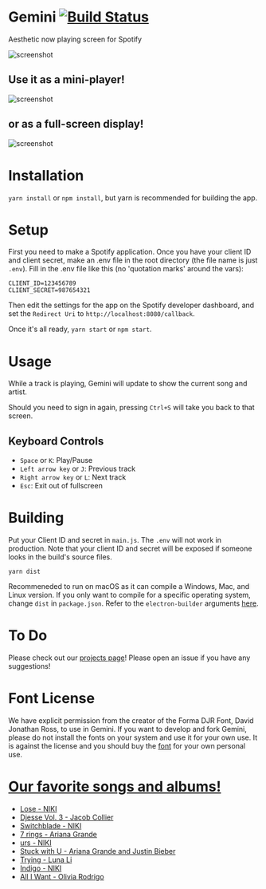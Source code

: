 # Gemini [![Build Status](https://travis-ci.com/Gabe-H/Gemini.svg?branch=master)](https://travis-ci.com/Gabe-H/Gemini)
Aesthetic now playing screen for Spotify

![screenshot](https://i.imgur.com/HOda3vb.png)
## Use it as a mini-player!
![screenshot](https://i.imgur.com/SrHmQDl.png)
## or as a full-screen display!
![screenshot](https://i.imgur.com/rBw86rZ.jpg)

# Installation
`yarn install` or `npm install`, but yarn is recommended for building the app.

# Setup
First you need to make a Spotify application. Once you have your client ID and client secret, make an .env file in the root directory (the file name is just `.env`). Fill in the .env file like this (no 'quotation marks' around the vars):
```
CLIENT_ID=123456789
CLIENT_SECRET=987654321
```
Then edit the settings for the app on the Spotify developer dashboard, and set the `Redirect Uri` to `http://localhost:8080/callback`.

Once it's all ready, `yarn start` or `npm start`.

# Usage
While a track is playing, Gemini will update to show the current song and artist. 

Should you need to sign in again, pressing `Ctrl+S` will take you back to that screen.

## Keyboard Controls
- `Space` or `K`: Play/Pause
- `Left arrow key` or `J`: Previous track
- `Right arrow key` or `L`: Next track
- `Esc`: Exit out of fullscreen

# Building
Put your Client ID and secret in `main.js`. The `.env` will not work in production. Note that your client ID and secret will be exposed if someone looks in the build's source files.

`yarn dist`

Recommeneded to run on macOS as it can compile a Windows, Mac, and Linux version. If you only want to compile for a specific operating system, change `dist` in `package.json`. Refer to the `electron-builder` arguments [here](https://www.electron.build/cli).

# To Do
Please check out our [projects page](https://github.com/Gabe-H/Gemini/projects/2)! Please open an issue if you have any suggestions!

# Font License
We have explicit permission from the creator of the Forma DJR Font, David Jonathan Ross, to use in Gemini. If you want to develop and fork Gemini, please do not install the fonts on your system and use it for your own use. It is against the license and you should buy the [font](https://djr.com/forma/) for your own personal use.

# [Our favorite songs and albums!](https://open.spotify.com/playlist/6ILAg2eGBzvN3loVQLI9O5?si=oXj4PnPgSZyLLTBJU1fQpg)
- [Lose - NIKI](https://open.spotify.com/track/7rgjkzZBhBjObaYsvq8Ej0?si=c2DyCWX_QDyRHToxpOzV5A)
- [Djesse Vol. 3 - Jacob Collier](https://open.spotify.com/album/33cj3kzLqVOg9zvy69Wrc8?si=pCUxII-9Q_mYzyDzvVY3rA)
- [Switchblade - NIKI](https://open.spotify.com/track/6Ve2gwTaMxTgKMuAcHbwcH?si=YcSJi59cQL-aCBRLJw4wfg)
- [7 rings - Ariana Grande](https://open.spotify.com/track/6ocbgoVGwYJhOv1GgI9NsF?si=ULM0YYAqTCyD02T9U2hnyA)
- [urs - NIKI](https://open.spotify.com/track/50oEtTUNlce4TuZXQoJzXW?si=NmvfHvWaQv2IdD_BtC8Twg)
- [Stuck with U - Ariana Grande and Justin Bieber](https://open.spotify.com/track/4HBZA5flZLE435QTztThqH?si=DyRI2hgvQhiOjEphCCPcSw)
- [Trying - Luna Li](https://open.spotify.com/track/6JOcqL8v344EarvtlQZ3km?si=2evfA1cTSsy8W0fFJQlNnw)
- [Indigo - NIKI](https://open.spotify.com/track/1sOr5OXjbukTzBDgmvd6Fa?si=FhkQLdrLRJmal0TDCjGuag)
- [All I Want - Olivia Rodrigo](https://open.spotify.com/track/1v6svH1Fyx9C1nIt1mA2DT?si=RZTjLnkDRHW48UljXYY3sw)
